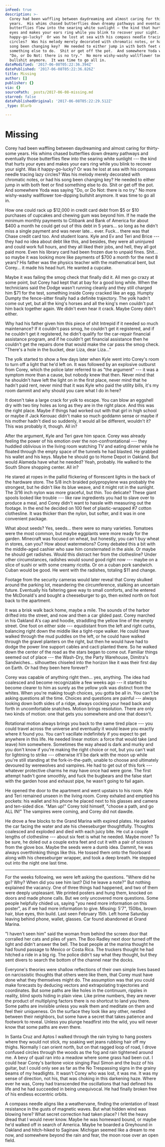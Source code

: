 ```yaml
---
inFeed: true
description: >-
  Corey had been waffling between daydreaming and almost caring for thirty-some
  years.  His whims chased butterflies down dreamy pathways and eventually those
  butterflies flew into the searing white sunlight — the kind that hurts your
  eyes and makes your ears ring while you blink to recover your sight.  Was it
  happy-go-lucky?  Or was he lost at sea with his compass needle tracing lazy
  circles?  Was his melody merely decorated with chromatic notes, or had his
  song been changing key?  He needed to either jump in with both feet or find
  something else to do.  Shit or get off the pot.  And somewhere Yoda was saying
  "Do, or Do Not: there is no try."  No more wishy-washy wallflower toe-dipping
  bullshit anymore.  It was time to go all in.
dateModified: '2017-06-08T05:22:36.394Z'
datePublished: '2017-06-08T05:22:36.826Z'
title: Missing
author: []
publisher: {}
via: {}
sourcePath: _posts/2017-06-08-missing.md
starred: false
datePublishedOriginal: '2017-06-08T05:22:29.512Z'
_type: Blurb

---
```

# Missing

Corey had been waffling between daydreaming and almost caring for thirty-some years. His whims chased butterflies down dreamy pathways and eventually those butterflies flew into the searing white sunlight --- the kind that hurts your eyes and makes your ears ring while you blink to recover your sight. Was it happy-go-lucky? Or was he lost at sea with his compass needle tracing lazy circles? Was his melody merely decorated with chromatic notes, or had his song been changing key? He needed to either jump in with both feet or find something else to do. Shit or get off the pot. And somewhere Yoda was saying "Do, or Do Not: there is no try." No more wishy-washy wallflower toe-dipping bullshit anymore. It was time to go all in.

How one could rack up $12,000 in credit card debt from $5 or $10 purchases of cupcakes and chewing gum was beyond him. If he made the minimum monthly payments to Citibank and Bank of America for about $400 a month he could get out of this debt in 5 years... so long as he didn't miss a single payment and was never late... ever. Fuck... there was that Chase credit card too. And student loans. Kyle and Ev and Teri and Brice --- they had no idea about debt like this, and besides, they were all uninjured and could work full hours, and they all liked their jobs, and hell, they all got paid more. Even his library card had been frozen due to unpaid fines. Shit... so maybe it was looking more like payments of $700 a month for the next 8 years? His father was the physics teacher with the mathematical bent, but Corey... it made his head hurt. He wanted a cupcake.

Maybe it was failing the smog check that finally did it. All men go crazy at some point, but Corey had kept that at bay for a good long while. When the technicians said the Dodge wasn't running cleanly and they still charged him $71 for the test, something inside Corey cracked like an egg. Humpty Dumpty the fence-sitter finally had a definite trajectory. The yolk hadn't come out yet, but all the king's horses and all the king's men couldn't put him back together again. We didn't even hear it crack. Maybe Corey didn't either. 

Why had his father given him this piece of shit Intrepid if it needed so much maintenance? If it couldn't pass smog, he couldn't get it registered, and if he couldn't get it registered, he didn't qualify for the car-repair financial assistance program, and if he couldn't get financial assistance then he couldn't get the repairs done that would make the car pass the smog check. "There's a hole in the bucket, dear Liza, dear Liza..."

The yolk started to show a few days later when Kyle went into Corey's room to turn off a light that he'd left on. It was followed by an explosive outburst from Corey, which the police later referred to as "the argument" --- it was a symptom more than a cause, but nobody knew that then. Never mind that he shouldn't have left the light on in the first place, never mind that he hadn't paid rent, never mind that it was Kyle who paid the utility bills, it's my room dammit and why should you care what I do in here?

It doesn't take a large crack for yolk to escape. You can blow an eggshell dry with two tiny holes as long as they are in the right place. And this was the right place. Maybe if things had worked out with that girl in high school or maybe if Jack Kerouac didn't make so much goddamn sense or maybe if his mother hadn't died so suddenly, it would all be different, wouldn't it? This was probably it, though. All in?

After the argument, Kyle and Teri gave him space. Corey was already feeling the power of his emotion over the non-confrontational --- they huddled oblivious in the living room watching TV and eating dinner while he floated through the empty space of the tunnels he had blasted. He grabbed his wallet and his keys. Maybe he should go to Home Depot in Oakland. But would Alameda have what he needed? Yeah, probably. He walked to the South Shore shopping center. All in?

He stared at ropes in the pallid flickering of florescent lights in the back of the hardware store. The 5/8 inch braided polypropylene was probably the strongest, but he didn't like its blue weave, and it might rot in the sunlight. The 3/16 inch nylon was more graceful, but thin. Too delicate? These giant spools looked like trouble --- like raw ingredients you had to slave over to produce a meal, and Corey didn't want to hassle with measuring out the footage. In the end he decided on 100 feet of plastic-wrapped \#7 cotton clothesline. It was thicker than the nylon, but softer, and it was in one convenient package.

What about seeds? Yes, seeds... there were so many varieties. Tomatoes were the most common, but maybe eggplants were more ready for the garden. Minecraft was focused on wheat, but honestly, you can't buy wheat in stores, can you? How about watermelons? Corey debated this a bit with the middle-aged cashier who saw him consternated in the aisle. Or maybe he should get radishes. Would this distract her from the clothesline? Under other circumstances, radishes would sound good right now --- maybe on a slice of sushi or with some creamy ricotta. Or on a cuban pork sandwich. Cuban would be good. He went with the radishes, totaling $11 and change. 

Footage from the security cameras would later reveal that Corey skulked around the parking lot, meandering the circumference, stalking an uncertain future. Eventually his faltering gave way to small comforts, and he entered the McDonald's and bought a cheeseburger to go, then exited north on foot back to the apartment.

It was a brisk walk back home, maybe a mile. The sounds of the harbor drifted into the street, and now and then a car glided past. Corey marched in his Oakland A's cap and hoodie, straddling the yellow line of the empty street. One foot on either side --- equidistant from the left and right curbs, balancing right down the middle like a tight-rope walker. He could have walked through the mud puddles on the left, or he could have walked through the gravel planters on the right, but then he would have had to dodge the power line support cables and cacti planted there. So he walked down the center of the road as the stars began to come out. Familiar things seemed out of place --- the Wash-Dry, the Party Warehouse, Dimitra's Sandwiches... silhouettes chiseled into the horizon like it was their first day on Earth. Or had they been here forever?

Corey was capable of anything right then... yes, anything. The idea had coalesced and become recognizable a few weeks ago --- it started to become clearer to him as surely as the yellow yolk was distinct from the whites. When you're making tough choices, you gotta be all in. You can't be asking questions all the time. Choices and questions are painful --- always looking down both sides of a ridge, always cocking your head back and forth in uncomfortable snatches. Motion brings resolution. There are only two kinds of motion: one that gets you somewhere and one that doesn't. 

Rotational motion always brings you back to the same tired place --- you could travel across the universe and eventually it would leave you exactly where it found you. You can't vacillate indefinitely if you expect to get anywhere in this life. He needed linear motion: a force that would take (and leave) him somewhere. Sometimes the way ahead is dark and murky and you don't know if you're making the right choice or not, but you can't wait for lightning to strike --- otherwise it'll be dark with the moon up while you're still standing at the fork-in-the-path, unable to choose and ultimately devoured by werewolves and vampires. He had to get out of this fork --- whatever protective charms he may have once had were gone. The first attempt hadn't gone smoothly, and fuck the bugbears and the false start with the garden hose and exhaust pipe, he wasn't going to fail again.

He opened the door to the apartment and went upstairs to his room. Kyle and Teri remained unseen in the living room. Corey exhaled and emptied his pockets: his wallet and his phone he placed next to his glasses and camera and ten-sided dice. "Man up!" Corey told himself, "choose a path, and go ALL IN!" The vampires were coming, and Corey did not dawdle.

He drove a few blocks to the Grand Marina with expired plates. He parked the car facing the water and ate his cheeseburger thoughtfully. Thoughts coalesced and exploded and died with each juicy bite. He cut a couple lengths of clothesline --- about six feet is what he needed. Maybe more? To be sure, he doled out a couple extra feet and cut it with a pair of scissors from the glove box. Maybe the seeds were a dumb idea. Dammit, he was always overthinking things like this. He tossed them onto the floorboard along with his cheeseburger wrapper, and took a deep breath. He stepped out into the night one last time. 

---------

For the weeks following, we were left asking the questions. "Where did he go? Why? When did you see him last? Did he leave a note?" But nothing explained the vacancy. One of three things had happened, and two of them were deeply unpleasant. We printed posters and hung them, knocked on doors and made phone calls. But we only uncovered more questions. Some people helpfully chided us, saying "you need more information on this poster", as if we had more information to give. Missing: 5'7", 150lbs, brown hair, blue eyes, thin build. Last seen February 15th. Left home Saturday leaving behind phone, wallet, glasses. Car found abandoned at Grand Marina. 

"I haven't seen him" said the woman from behind the screen door that corralled her cats and piles of yarn. The Boo Radley next door turned off the light and didn't answer the bell. The boat people at the marina thought he had found passage to Mexico or Costa Rica. The truckers thought he had hitched a ride in a big rig. The police didn't say what they thought, but they sent divers to search the bottom of the channel near the docks. 

Everyone's theories were shallow reflections of their own simple lives based on narcissistic thoughts that others were like them, that Corey must have done what they themselves might do. The assumption was that you could make forecasts by deducing vectors and extrapolating trajectories and coordinates. But some paths are like holes in the continuum, ripples in reality, blind spots hiding in plain view. Like prime numbers, they are never the product of multiplying factors there is no shortcut to land you there. Some paths are invisible unless you walk them and meditate on them and feel their uniqueness. On the surface they look like any other, nestled between their neighbors, but some have a secret that takes patience and footwork to reveal. Unless you plunge headfirst into the wild, you will never know that some paths are even there.

In Santa Cruz and Aptos I walked through the rain trying to hang posters where they would not stick, my soaking wet jeans rubbing hair off my thighs. Normally I can orient north, but on that ragged loop of road, I drove confused circles through the woods as the fog and rain tightened around me. A bevy of quail ran into a meadow where some grass had been cut. I could hear Corey's baritone voice singing Paul Simon and the buzz of his guitar, but I could only see as far as the No Trespassing signs in the grainy beams of my headlights. It wasn't Corey who was lost, it was me. It was my sense of direction, not his, that was choking in this darkening haze. Where ever he was, Corey had transcended the oscillations that had defined his life and he had succeeded in being unequivocal. He had finally broken free of his endless eccentric orbits. 

A compass needle aligns like a weathervane, finding the orientation of least resistance in the gusts of magnetic waves. But what hidden wind was blowing here? What secret correction had taken place? I felt the heavy dread that I would never know. Maybe he was homeward bound, or maybe he'd walked off in search of America. Maybe he boarded a Greyhound in Oakland and hitch-hiked to Saginaw. Michigan seemed like a dream to me now, and somewhere beyond the rain and fear, the moon rose over an open field.